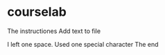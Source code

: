 # courselab
The instructiones
Add text to file

I left one space.
Used one special character
The end

